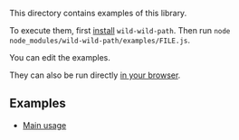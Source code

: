 This directory contains examples of this library.

To execute them, first [install](../README.md#install) `wild-wild-path`. Then
run `node node_modules/wild-wild-path/examples/FILE.js`.

You can edit the examples.

They can also be run directly
[in your browser](https://repl.it/@ehmicky/wild-wild-path).

## Examples

- [Main usage](main.js)
